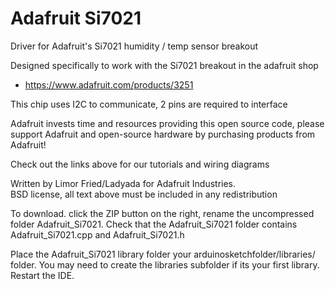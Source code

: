 Adafruit Si7021
===============

Driver for Adafruit's Si7021 humidity / temp sensor breakout

Designed specifically to work with the Si7021 breakout in the adafruit shop

   * https://www.adafruit.com/products/3251

This chip uses I2C to communicate, 2 pins are required to interface

Adafruit invests time and resources providing this open source code, 
please support Adafruit and open-source hardware by purchasing 
products from Adafruit!

Check out the links above for our tutorials and wiring diagrams 

Written by Limor Fried/Ladyada for Adafruit Industries.  
BSD license, all text above must be included in any redistribution

To download. click the ZIP button on the right, rename the uncompressed folder Adafruit_Si7021. Check that the Adafruit_Si7021 folder contains Adafruit_Si7021.cpp and Adafruit_Si7021.h

Place the Adafruit_Si7021 library folder your arduinosketchfolder/libraries/ folder. You may need to create the libraries subfolder if its your first library. Restart the IDE.
